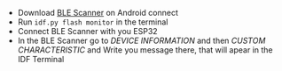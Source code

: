 - Download [BLE Scanner](https://play.google.com/store/apps/details?id=com.macdom.ble.blescanner) on Android connect      
- Run `idf.py flash monitor` in the terminal         
- Connect BLE Scanner with you ESP32       
- In the BLE Scanner go to _DEVICE INFORMATION_ and then _CUSTOM CHARACTERISTIC_ and Write you message there, that will apear in the IDF Terminal 
